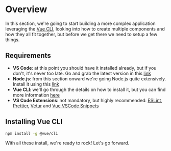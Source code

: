 # Overview

In this section, we're going to start building a more complex application leveraging the [Vue CLI](https://cli.vuejs.org), looking into how to create multiple components and how they all fit together, but before we get there we need to setup a few things.

## Requirements

* **VS Code**: at this point you should have it installed already, but if you don't, it's never too late. Go and grab the latest version in this [link](https://code.visualstudio.com/)
* **Node.js**: from this section onward we're going Node.js quite extensively. Install it using this [link](https://nodejs.org/en/)
* **Vue CLI**: we'll go through the details on how to install it, but you can find more information [here](https://cli.vuejs.org/)
* **VS Code Extensions**: not mandatory, but highly recommended: [ESLint](https://marketplace.visualstudio.com/items?itemName=dbaeumer.vscode-eslint), [Prettier](https://marketplace.visualstudio.com/items?itemName=esbenp.prettier-vscode), [Vetur](https://marketplace.visualstudio.com/items?itemName=octref.vetur) and [Vue VSCode Snippets](https://marketplace.visualstudio.com/items?itemName=sdras.vue-vscode-snippets)

## Installing Vue CLI

```bash
npm install -g @vue/cli
```

With all these install, we're ready to rock! Let's go forward.

